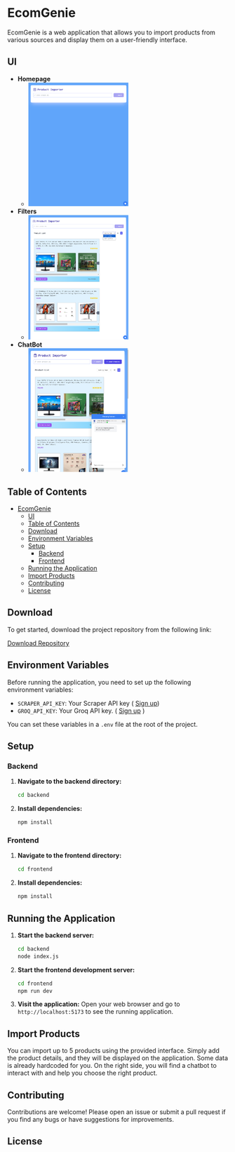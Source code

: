 
# EcomGenie

EcomGenie is a web application that allows you to import products from various sources and display them on a user-friendly interface.

## UI

- **Homepage**
  - <img src="product_images/homepage.png" alt="HomePage" width="50%">
- **Filters**
  - <img src="product_images/product_filters.png" alt="Product-Filters" width="50%">
- **ChatBot**
  - <img src="product_images/shopping_assistant.png" alt="Shopping-Assistant" width="50%">

## Table of Contents

- [EcomGenie](#ecomgenie)
  - [UI](#ui)
  - [Table of Contents](#table-of-contents)
  - [Download](#download)
  - [Environment Variables](#environment-variables)
  - [Setup](#setup)
    - [Backend](#backend)
    - [Frontend](#frontend)
  - [Running the Application](#running-the-application)
  - [Import Products](#import-products)
  - [Contributing](#contributing)
  - [License](#license)

## Download

To get started, download the project repository from the following link:

[Download Repository](https://github.com/triggeredcode/EcomGenie)

## Environment Variables

Before running the application, you need to set up the following environment variables:

- `SCRAPER_API_KEY`: Your Scraper API key ( [Sign up](https://docs.scraperapi.com/nodejs#:~:text=If%20you%20haven%E2%80%99t%20signed%20up%20for%20an%20account%20yet%2C%20then%20sign%20up%20for%20a%20free%20trial%20here%20with%205%2C000%20free%20API%20credits!))
- `GROQ_API_KEY`: Your Groq API key. ( [Sign up](https://console.groq.com/?_gl=1*q5gy4q*_gcl_au*MTUyMTY0Mjc0My4xNzI2MTU2MTA0*_ga*NjkzOTAyMTg5LjE3MjYxNTYxMDQ.*_ga_4TD0X2GEZG*MTcyODI4MTgzOC4zLjEuMTcyODI4MTg3NC4yNC4wLjA.) )

You can set these variables in a `.env` file at the root of the project.

## Setup

### Backend

1. **Navigate to the backend directory:**
   ```sh
   cd backend
   ```

2. **Install dependencies:**
   ```sh
   npm install
   ```

### Frontend

1. **Navigate to the frontend directory:**
   ```sh
   cd frontend
   ```

2. **Install dependencies:**
   ```sh
   npm install
   ```

## Running the Application

1. **Start the backend server:**
   ```sh
   cd backend
   node index.js
   ```

2. **Start the frontend development server:**
   ```sh
   cd frontend
   npm run dev
   ```

3. **Visit the application:**
   Open your web browser and go to `http://localhost:5173` to see the running application.

## Import Products

You can import up to 5 products using the provided interface. Simply add the product details, and they will be displayed on the application. Some data is already hardcoded for you. On the right side, you will find a chatbot to interact with and help you choose the right product.

## Contributing

Contributions are welcome! Please open an issue or submit a pull request if you find any bugs or have suggestions for improvements.

## License
